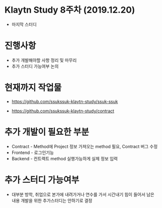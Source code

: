 # Klaytn Study 8주차 (2019.12.20)

- 마지막 스터디 

# 진행사항

- 추가 개발해야할 사항 정리 및 마무리
- 추가 스터디 가능여부 논의

# 현재까지 작업물 

- https://github.com/ssukssuk-klaytn-study/ssuk-ssuk

- https://github.com/ssukssuk-klaytn-study/contract

# 추가 개발이 필요한 부분
- Contract - Method에 Project 정보 가져오는 method 필요, Contract 버그 수정
- Frontend - 로그인기능
- Backend - 컨트랙트 method 실행가능하게 실제 정보 입력

# 추가 스터디 가능여부
- 대부분 방학, 취업으로 본가에 내려가거나 연수를 가서 시간내기 힘이 들어서 남은내용 개발을 위한 추가스터디는 안하기로 결정


